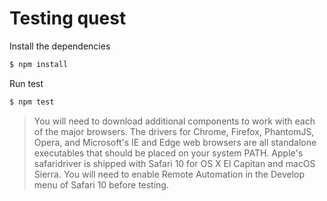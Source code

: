 # Testing quest

Install the dependencies
```sh
$ npm install 
```

Run test
```sh
$ npm test
```

> You will need to download additional components to work with each of the major browsers. 
> The drivers for Chrome, Firefox, PhantomJS, Opera, and Microsoft's IE and Edge web browsers
> are all standalone executables that should be placed on your system PATH. Apple's safaridriver 
> is shipped with Safari 10 for OS X El Capitan and macOS Sierra. You will need to enable 
> Remote Automation in the Develop menu of Safari 10 before testing.
